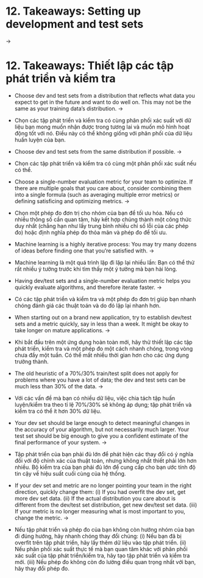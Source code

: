 # 12. Takeaways: Setting up development and test sets
->
# 12. Takeaways: Thiết lập các tập phát triển và kiểm tra

* Choose dev and test sets from a distribution that reflects what data you expect to get in the future and want to do well on. This may not be the same as your training data’s distribution.
->
* Chọn các tập phát triển và kiểm tra có cùng phân phối xác suất với dữ liệu bạn mong muốn nhận được trong tương lai và muốn mô hình hoạt động tốt với nó. Điều này có thể không giống với phân phối của dữ liệu huấn luyện của bạn.

* Choose dev and test sets from the same distribution if possible.
->
* Chọn các tập phát triển và kiểm tra có cùng một phân phối xác suất nếu có thể.

* Choose a single-number evaluation metric for your team to optimize. If there are multiple goals that you care about, consider combining them into a single formula (such as averaging multiple error metrics) or defining satisficing and optimizing metrics.
->
* Chọn một phép đo đơn trị cho nhóm của bạn để tối ưu hóa. Nếu có nhiều thông số cần quan tâm, hãy kết hợp chúng thành một công thức duy nhất (chẳng hạn như lấy trung bình nhiều chỉ số lỗi của các phép đo) hoặc định nghĩa phép đo thỏa mãn và phép đo để tối ưu.

* Machine learning is a highly iterative process: You may try many dozens of ideas before finding one that you’re satisfied with.
->
* Machine learning là một quá trình lặp đi lặp lại nhiều lần: Bạn có thể thử rất nhiều ý tưởng trước khi tìm thấy một ý tưởng mà bạn hài lòng.

* Having dev/test sets and a single-number evaluation metric helps you quickly evaluate algorithms, and therefore iterate faster.
->
* Có các tập phát triển và kiểm tra và một phép đo đơn trị giúp bạn nhanh chóng đánh giá các thuật toán và do đó lặp lại nhanh hơn.

* When starting out on a brand new application, try to establish dev/test sets and a metric quickly, say in less than a week. It might be okay to take longer on mature applications.
->
* Khi bắt đầu trên một ứng dụng hoàn toàn mới, hãy thử thiết lập các tập phát triển, kiểm tra và một phép đo một cách nhanh chóng, trong vòng chưa đầy một tuần. Có thể  mất nhiều thời gian hơn cho các ứng dụng trưởng thành.

* The old heuristic of a 70%/30% train/test split does not apply for problems where you have a lot of data; the dev and test sets can be much less than 30% of the data.
->
* Với các vấn đề mà bạn có nhiều dữ liệu, việc chia tách tập huấn luyện/kiểm tra theo tỉ lệ 70%/30% sẽ không áp dụng; tập phát triển và kiểm tra có thể ít hơn 30% dữ liệu.

* Your dev set should be large enough to detect meaningful changes in the accuracy of your algorithm, but not necessarily much larger. Your test set should be big enough to give you a confident estimate of the final performance of your system.
->
* Tập phát triển của bạn phải đủ lớn để phát hiện các thay đổi có ý nghĩa đối với độ chính xác của thuật toán, nhưng không nhất thiết phải lớn hơn nhiều. Bộ kiểm tra của bạn phải đủ lớn để cung cấp cho bạn ước tính độ tin cậy về hiệu suất cuối cùng của hệ thống.

* If your dev set and metric are no longer pointing your team in the right direction, quickly change them: (i) If you had overfit the dev set, get more dev set data. (ii) If the actual distribution you care about is different from the dev/test set distribution, get new dev/test set data. (iii) If your metric is no longer measuring what is most important to you, change the metric.
->
* Nếu tập phát triển và phép đo của bạn không còn hướng nhóm của bạn đi đúng hướng, hãy nhanh chóng thay đổi chúng: (i) Nếu bạn đã bị overfit trên tập phát triển, hãy lấy thêm dữ liệu vào tập phát triển. (ii) Nếu phân phối xác suất thực tế mà bạn quan tâm khác với phân phối xác suất của tập phát triển/kiểm tra, hãy tạo tập phát triển và kiểm tra mới. (iii) Nếu phép đo không còn đo lường điều quan trọng nhất với bạn, hãy thay đổi phép đo.
